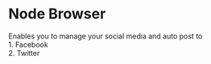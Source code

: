 # Node Browser


Enables you to manage your social media and auto post to    
	1. Facebook  
	2. Twitter  

